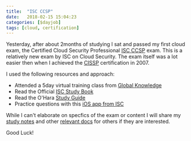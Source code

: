 ```yaml
---
title:  "ISC CCSP"
date:   2018-02-15 15:04:23
categories: [$dayjob]
tags: [cloud, certification]
---
```

Yesterday, after about 2months of studying I sat and passed my first cloud exam, the Certified Cloud Security Professional [ISC CCSP](https://www.isc2.org/Certifications/CCSP) exam.  This is a relatively new exam by ISC on Cloud Security.  The exam itself was a lot easier then when I achieved the [CISSP](https://www.isc2.org/Certifications/CISSP) certification in 2007.

I used the following resources and approach:
* Attended a 5day virtual training class from [Global Knowledge](https://www.globalknowledge.com/us-en/course/91202/ccsp-certification-prep-course/)
* Read the Official [ISC Study Book](https://www.amazon.com/Official-ISC-Guide-CCSP-CBK/dp/1119276721)
* Read the O'Hara [Study Guide](https://www.amazon.com/gp/product/1119277418/ref=oh_aui_detailpage_o02_s00?ie=UTF8&psc=1)
* Practice questions with this [iOS app from ISC](https://itunes.apple.com/us/app/ccsp-study-isc-official-app/id1247187538?mt=8)

While I can't elaborate on specfics of the exam or content I will share my [study notes](https://ashby.keybase.pub/Blog/CCSP-Study-Notes.pdf) and other [relevant docs](https://ashby.keybase.pub/Blog/CCSP%20Material.zip) for others if they are interested.

Good Luck!

